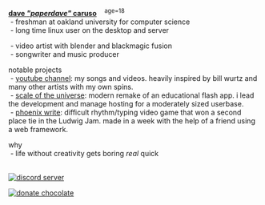 <!--
  mmm check out all that ugly hardcoded formatting. we need
  all these &nbsp;s in order to get the lists to appear as dashed,
  which sure is a hack, but it turns out great in my opinion.

  i'm kinda a minimalist.

  also if you're reading this than you're probably someone
  who admires me somewhat...
  ...or at least this readme you find intriguing.

  i appreciate that. and i just want to say that i love you too
  art is destined to rule the world <3
                                -dave
-->
<div>
<b><a href="https://paperdave.net">dave <em>"paperdave"</em> caruso</a></b>&nbsp;&nbsp;&nbsp;&nbsp;<sup>age=18</sup><br/>
&nbsp;- freshman at oakland university for computer science<br/>
<!--
     i gotta say, classes so far are either easy, or are related to calculus.
     and the cs classes most of the time feel like the instructor doesnt actually
     do real work in the industry but i have a pretty warped perspective on things.
-->
&nbsp;- long time linux user on the desktop and server<br/>
<!--
     i originally grabbed Ubuntu on my old two core 8gb ram laptop because windows
     was so bad at existing and running itself without things going haywire.
     one time, it was so bad that a windows update set the thing into a BSOD loop.

     linux solved all that, but it also made it harder to do creative things like
     video editing and music making. though at the time i didnt do either of those,
     i just wanted to use google docs. later on i found fusion and you know the story.
     
     but sheesh that laptop's harddrive got so abused though. i installed windows
     and linux DOZENS of times through its lifename. even tried macos a couple of
     times via hackintosh stuff. all of that was so much fun. it sucks that i cant
     try hackintosh on my new desktop, the RTX 3090 would be such a beast on that.
-->
&nbsp;- software developer; mostly web tech with typescript<br/>
<!--
     listing every language you know is fucking stupid and pretty useless, but
     since someone is going to want to know, i also know lua, python, java, and c++

     you could also say i "know" c/rust/zig/c#/asm/mcfunction/brainfuck but i dont
     use these as much as saying that i know them would imply, so it's kinda misleading
     even java and c++ i cant truly say i KNOW because i havent really made anything
     significant with them.

     though i'd love to do some lower level programming with zig or rust soon.
     maybe.
-->
&nbsp;- video artist with blender and blackmagic fusion<br/> <!--
     for the love of god please do not ever install fusion yourself. its
     a bad addiction for me. it runs so slow and if i had the time i would
     write an alternative that fit my usecases of it and could have a viewport
     that rendered in realtime.
-->
&nbsp;\- songwriter and music producer<br/>
<!-- 
     one thing i dont like about the music production world is they really really
     love the mac. and windows. it makes sense to support those two operating systems
     but im still a little salty that even under wine i cant get music stuff to "just
     work" on linux. so i use windows for this. maybe when im rich and famous ill
     actually buy into it and get a mac and iphone and all their products.
-->
</div>

<!-- maybe ill add more behind the scenes info on these projects later. -->

notable projects<br/>
&nbsp;\- [youtube channel](https://youtube.com/paperdave): my songs and videos. heavily inspired by bill wurtz and many other artists with my own spins.<br/>
&nbsp;\- [scale of the universe](https://scaleofuniverse.com): modern remake of an educational flash app. i lead the development and manage hosting for a moderately sized userbase.<br/>
&nbsp;\- [phoenix write](https://paperdave.itch.io/phoenix-write): difficult rhythm/typing video game that won a second place tie in the Ludwig Jam. made in a week with the help of a friend using a web framework.<br/>

why <br/>
&nbsp;\- life without creativity gets boring *real* quick <br/><br/>

<div>
  <a href="https://paperdave.net/discord"><img alt="discord server" src="https://img.shields.io/discord/516410163230539837?color=5865f2&label=discord"></a>
  
  <!-- unsure how to present two donate buttons.  -->
  <a href="https://www.buymeacoffee.com/paperdave"><img alt="donate chocolate" src="https://img.shields.io/badge/donate-chocolate-orange"></a>
  <!-- <a href="https://www.patreon.com/paperdave"><img alt="donate patreon" src="https://img.shields.io/badge/-patreon-orange"></a> -->
</div>
